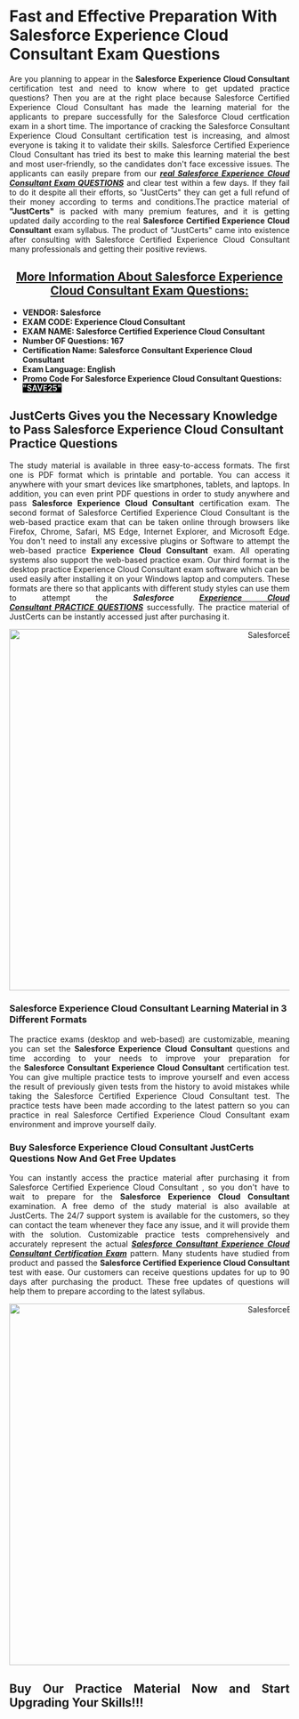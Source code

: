 <h1><strong>Fast and Effective Preparation With Salesforce Experience Cloud Consultant Exam Questions</strong></h1>

<p style="text-align: justify;">Are you planning to appear in the&nbsp;<strong>Salesforce&nbsp;Experience Cloud Consultant</strong> certification test and need to know where to get updated practice questions? Then you are at the right place because Salesforce Certified Experience Cloud Consultant has made the learning material for the applicants to prepare successfully for the&nbsp;Salesforce Cloud certfication exam in a short time. The importance of cracking the Salesforce Consultant Experience Cloud Consultant certification test is increasing, and almost everyone is taking it to validate their skills. Salesforce Certified Experience Cloud Consultant has tried its best to make this learning material the best and most user-friendly, so the candidates don&#39;t face excessive issues. The applicants can easily prepare from our&nbsp;<strong><em><a href="https://www.justcerts.com/salesforce/experience-cloud-consultant-practice-questions.html">real&nbsp;Salesforce&nbsp;Experience Cloud Consultant Exam QUESTIONS</a></em></strong> and clear&nbsp;test within a few days. If they fail to do it despite all their efforts, so &quot;JustCerts&quot; they can get a full refund of their money according to terms and conditions.The practice material of <strong>&quot;JustCerts&quot;</strong> is packed with many premium features, and it is getting updated daily according to the real&nbsp;<strong>Salesforce Certified Experience Cloud Consultant</strong> exam syllabus. The product of &quot;JustCerts&quot; came into existence after consulting with Salesforce Certified Experience Cloud Consultant many professionals and getting their positive reviews.</p>

<h2 style="text-align: center;"><u><strong>More Information About Salesforce&nbsp;Experience Cloud Consultant&nbsp;Exam Questions:</strong></u></h2>

<ul>
	<li><strong>VENDOR:&nbsp;Salesforce</strong></li>
	<li><strong>EXAM CODE:&nbsp;Experience Cloud Consultant</strong></li>
	<li><strong>EXAM NAME:&nbsp;<span style="background-color:#ffffff;">Salesforce Certified Experience Cloud Consultant</span></strong></li>
	<li><strong>Number OF Questions: 167</strong></li>
	<li><strong>Certification Name:&nbsp;Salesforce Consultant Experience Cloud Consultant</strong></li>
	<li><strong>Exam Language:&nbsp;English</strong></li>
	<li><strong>Promo Code For Salesforce&nbsp;Experience Cloud Consultant&nbsp;Questions: <span style="color:#ecf0f1;"><span style="background-color:#000000;">&quot;SAVE25&quot;</span></span></strong></li>
</ul>

<h2><strong>JustCerts Gives you the Necessary Knowledge to Pass Salesforce&nbsp;Experience Cloud Consultant Practice Questions</strong></h2>

<p style="text-align: justify;">The study material is available in three easy-to-access formats. The first one is PDF format which is printable and portable. You can access it anywhere with your smart devices like smartphones, tablets, and laptops. In addition, you can even print PDF questions in order to study anywhere and pass <strong>Salesforce&nbsp;Experience Cloud Consultant</strong> certification exam. The second format of Salesforce Certified Experience Cloud Consultant is the web-based practice exam that can be taken online through browsers like Firefox, Chrome, Safari, MS Edge, Internet Explorer, and Microsoft Edge. You don&#39;t need to install any excessive plugins or Software to attempt the web-based practice <strong> Experience Cloud Consultant</strong> exam. All operating systems also support the web-based practice exam. Our third format is the desktop practice&nbsp;Experience Cloud Consultant exam software which can be used easily after installing it on your Windows laptop and computers. These formats are there so that applicants with different study styles can use them to attempt the <span style="text-align:justify;"><strong><em>Salesforce&nbsp;<a href="https://www.justcerts.com/salesforce/experience-cloud-consultant-practice-questions.html">Experience Cloud Consultant&nbsp;PRACTICE&nbsp;QUESTIONS</a></em></strong></span>&nbsp;successfully. The practice material of JustCerts can be instantly accessed just after purchasing it.</p>

<center><img alt="SalesforceExperience-Cloud-Consultant Exam Dumps" src="https://media.licdn.com/dms/image/D4D12AQFLBHBOgfG3wQ/article-cover_image-shrink_720_1280/0/1677478644610?e=2147483647&amp;v=beta&amp;t=L7VPIEZ9ZC7OqvyRIoUw3twGnWrZNdIXwPmPcZVT_KI" style="height: 650px; width: 1200px;" /></center>

<h3><strong>Salesforce&nbsp;Experience Cloud Consultant Learning Material in 3 Different Formats</strong></h3>

<p style="text-align: justify;">The practice exams (desktop and web-based) are customizable, meaning you can set the&nbsp;<strong>Salesforce&nbsp;Experience Cloud Consultant</strong> questions and time according to your needs to improve your preparation for the&nbsp;<strong>Salesforce Consultant Experience Cloud Consultant</strong> certification test. You can give multiple practice tests to improve yourself and even access the result of previously given tests from the history to avoid mistakes while taking the Salesforce Certified Experience Cloud Consultant test. The practice tests have been made according to the latest pattern so you can practice in real&nbsp;Salesforce Certified Experience Cloud Consultant exam environment and improve yourself daily.</p>

<h3><strong>Buy Salesforce Experience Cloud Consultant JustCerts Questions Now And Get Free Updates</strong></h3>

<p style="text-align: justify;">You can instantly access the practice material after purchasing it from Salesforce Certified Experience Cloud Consultant&nbsp;, so you don&#39;t have to wait to prepare for the <strong>Salesforce&nbsp;Experience Cloud Consultant</strong> examination. A free demo of the study material is also available at JustCerts. The 24/7 support system is available for the customers, so they can contact the team whenever they face any issue, and it will provide them with the solution. Customizable practice tests comprehensively and accurately represent the actual <a href="https://www.justcerts.com/salesforce/salesforce-consultant-certification-exams.html"><span style="text-align:justify;"><strong><em>Salesforce Consultant Experience Cloud Consultant Certification Exam</em></strong></span></a>&nbsp;pattern.&nbsp;Many students have studied from product and passed the <strong>Salesforce Certified Experience Cloud Consultant</strong> test with ease. Our customers can receive questions updates for up to 90 days after purchasing the product. These free updates of questions will help them to prepare according to the latest syllabus.</p>

<center><img alt="SalesforceExperience-Cloud-Consultant Exam Dumps" src="https://i.imgur.com/ILNYM6U.jpg" style="height: 650px; width: 1200px;" /></center>

<h2 style="text-align: justify;"><strong>Buy Our Practice Material Now and Start Upgrading Your Skills!!!</strong></h2>
